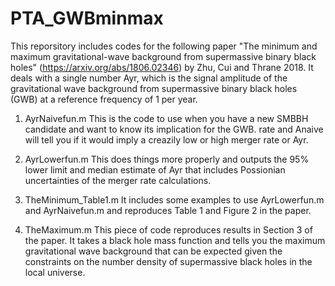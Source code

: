 # PTA_GWBminmax

This reporsitory includes codes for the following paper "The minimum and maximum gravitational-wave background from supermassive binary black holes" (https://arxiv.org/abs/1806.02346) by Zhu, Cui and Thrane 2018. It deals with a single number Ayr, which is the signal amplitude of the gravitational wave background from supermassive binary black holes (GWB) at a reference frequency of 1 per year.

1. AyrNaivefun.m
This is the code to use when you have a new SMBBH candidate and want to know its implication for the GWB. rate and Anaive will tell you if it would imply a creazily low or high merger rate or Ayr.

2. AyrLowerfun.m
This does things more properly and outputs the 95% lower limit and median estimate of Ayr that includes Possionian uncertainties of the merger rate calculations.

3. TheMinimum_Table1.m
It includes some examples to use AyrLowerfun.m and AyrNaivefun.m and reproduces Table 1 and Figure 2 in the paper.

4. TheMaximum.m
This piece of code reproduces results in Section 3 of the paper. It takes a black hole mass function and tells you the maximum gravitational wave background that can be expected given the constraints on the number density of supermassive black holes in the local universe.

